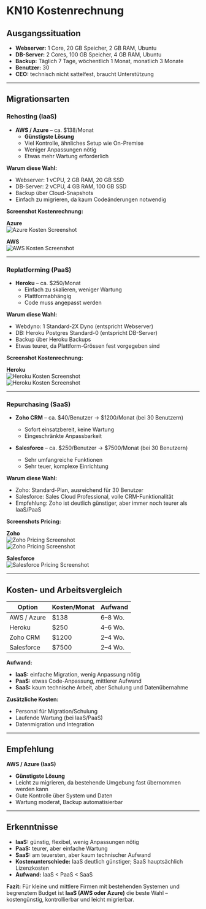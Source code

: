 # KN10 Kostenrechnung

## Ausgangssituation

- **Webserver:** 1 Core, 20 GB Speicher, 2 GB RAM, Ubuntu  
- **DB-Server:** 2 Cores, 100 GB Speicher, 4 GB RAM, Ubuntu  
- **Backup:** Täglich 7 Tage, wöchentlich 1 Monat, monatlich 3 Monate  
- **Benutzer:** 30  
- **CEO:** technisch nicht sattelfest, braucht Unterstützung  

---

## Migrationsarten

### Rehosting (IaaS)
- **AWS / Azure** – ca. $138/Monat  
  + **Günstigste Lösung**  
  + Viel Kontrolle, ähnliches Setup wie On-Premise  
  + Weniger Anpassungen nötig  
  - Etwas mehr Wartung erforderlich  

**Warum diese Wahl:**  
- Webserver: 1 vCPU, 2 GB RAM, 20 GB SSD  
- DB-Server: 2 vCPU, 4 GB RAM, 100 GB SSD  
- Backup über Cloud-Snapshots  
- Einfach zu migrieren, da kaum Codeänderungen notwendig  

**Screenshot Kostenrechnung:**  

**Azure**  
![Azure Kosten Screenshot](img/10/azure.png)  

**AWS**  
![AWS Kosten Screenshot](img/10/aws.png)  

---

### Replatforming (PaaS)
- **Heroku** – ca. $250/Monat  
  + Einfach zu skalieren, weniger Wartung  
  - Plattformabhängig  
  - Code muss angepasst werden  

**Warum diese Wahl:**  
- Webdyno: 1 Standard-2X Dyno (entspricht Webserver)  
- DB: Heroku Postgres Standard-0 (entspricht DB-Server)  
- Backup über Heroku Backups  
- Etwas teurer, da Plattform-Grössen fest vorgegeben sind  

**Screenshot Kostenrechnung:**  

**Heroku**  
![Heroku Kosten Screenshot](img/10/herokudb.png)  
![Heroku Kosten Screenshot](img/10/herokuweb.png)  

---

### Repurchasing (SaaS)
- **Zoho CRM** – ca. $40/Benutzer → $1200/Monat (bei 30 Benutzern)  
  + Sofort einsatzbereit, keine Wartung  
  - Eingeschränkte Anpassbarkeit  

- **Salesforce** – ca. $250/Benutzer → $7500/Monat (bei 30 Benutzern)  
  + Sehr umfangreiche Funktionen  
  - Sehr teuer, komplexe Einrichtung  

**Warum diese Wahl:**  
- Zoho: Standard-Plan, ausreichend für 30 Benutzer  
- Salesforce: Sales Cloud Professional, volle CRM-Funktionalität  
- Empfehlung: Zoho ist deutlich günstiger, aber immer noch teurer als IaaS/PaaS  

**Screenshots Pricing:**  

**Zoho**  
![Zoho Pricing Screenshot](img/10/zoho.png)  
![Zoho Pricing Screenshot](img/10/zohoplan.png)  

**Salesforce**  
![Salesforce Pricing Screenshot](img/10/salesforce.png)  

---

## Kosten- und Arbeitsvergleich

| Option       | Kosten/Monat | Aufwand           |
|--------------|--------------|------------------|
| AWS / Azure  | $138         | 6–8 Wo. |
| Heroku       | $250         | 4–6 Wo. |
| Zoho CRM     | $1200        | 2–4 Wo. |
| Salesforce   | $7500        | 2–4 Wo. |

**Aufwand:**  
- **IaaS:** einfache Migration, wenig Anpassung nötig  
- **PaaS:** etwas Code-Anpassung, mittlerer Aufwand  
- **SaaS:** kaum technische Arbeit, aber Schulung und Datenübernahme  

**Zusätzliche Kosten:**  
- Personal für Migration/Schulung  
- Laufende Wartung (bei IaaS/PaaS)  
- Datenmigration und Integration  

---

## Empfehlung

**AWS / Azure (IaaS)**

- **Günstigste Lösung**  
- Leicht zu migrieren, da bestehende Umgebung fast übernommen werden kann  
- Gute Kontrolle über System und Daten  
- Wartung moderat, Backup automatisierbar  

---

## Erkenntnisse

- **IaaS:** günstig, flexibel, wenig Anpassungen nötig
- **PaaS:** teurer, aber einfache Wartung
- **SaaS:** am teuersten, aber kaum technischer Aufwand
- **Kostenunterschiede:** IaaS deutlich günstiger; SaaS hauptsächlich Lizenzkosten  
- **Aufwand:** IaaS < PaaS < SaaS

**Fazit:**
Für kleine und mittlere Firmen mit bestehenden Systemen und begrenztem Budget ist **IaaS (AWS oder Azure)** die beste Wahl – kostengünstig, kontrollierbar und leicht migrierbar.